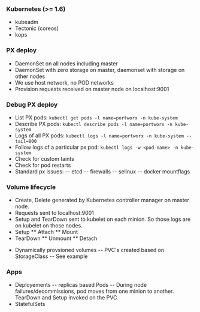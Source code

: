 ### Kubernetes (>= 1.6)
 - kubeadm
 - Tectonic (coreos)
 - kops

### PX deploy
 - DaemonSet on all nodes including master
 - DaemonSet with zero storage on master, daemonset with storage on other nodes
 - We use host network, no POD networks
 - Provision requests received on master node on localhost:9001

### Debug PX deploy
 - List PX pods: `kubectl get pods -l name=portworx -n kube-system`
 - Describe PX pods: `kubectl describe pods -l name=portworx -n kube-system`
 - Logs of all PX pods: `kubectl logs -l name=portworx -n kube-system --tail=800`
 - Follow logs of a particular px pod: `kubectl logs -w <pod-name> -n kube-system`
 - Check for custom taints
 - Check for pod restarts
 - Standard px issues:
   -- etcd
   -- firewalls
   -- selinux
   -- docker mountflags

### Volume lifecycle
 * Create, Delete generated by Kubernetes controller manager on master node.
 * Requests sent to localhost:9001
 * Setup and TearDown sent to kubelet on each minion. So those logs are on kubelet on those nodes.
 * Setup
 ** Attach
 ** Mount
 * TearDown
 ** Unmount
  ** Detach
 - Dynamically provsioned volumes
  -- PVC's created based on StorageClass
  -- See example

### Apps
 - Deployements
    -- replicas based Pods
    -- During node failures/decommissions, pod moves from one minion to another. TearDown and Setup invoked on the PVC.
 - StatefulSets